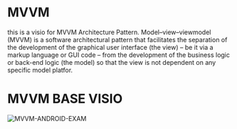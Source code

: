 # MVVM
this is a visio for MVVM Architecture Pattern.
Model–view–viewmodel (MVVM) is a software architectural pattern that facilitates the separation of the development of the graphical user interface (the view)
– be it via a markup language or GUI code – from the development of the business logic or back-end logic (the model) so that the view is not dependent on any
specific model platfor.
# MVVM BASE VISIO
![MVVM-ANDROID-EXAM](https://user-images.githubusercontent.com/63051195/127159510-0e715862-9fc9-4128-a5f2-dd7a46b3f4ae.png)
